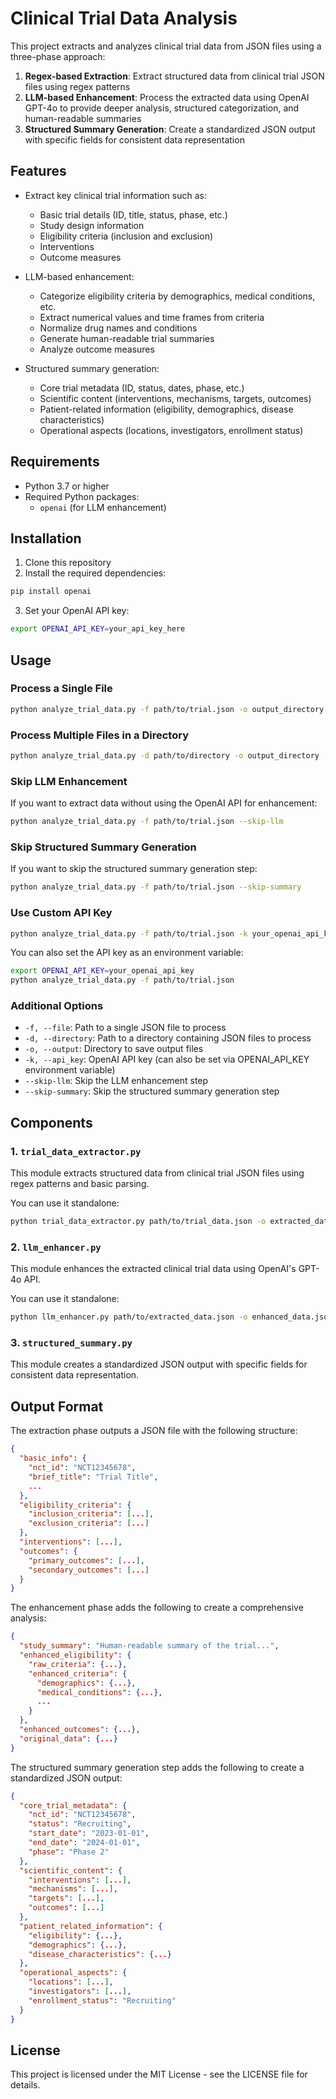 # Clinical Trial Data Analysis

This project extracts and analyzes clinical trial data from JSON files using a three-phase approach:
1. **Regex-based Extraction**: Extract structured data from clinical trial JSON files using regex patterns
2. **LLM-based Enhancement**: Process the extracted data using OpenAI GPT-4o to provide deeper analysis, structured categorization, and human-readable summaries
3. **Structured Summary Generation**: Create a standardized JSON output with specific fields for consistent data representation

## Features

- Extract key clinical trial information such as:
  - Basic trial details (ID, title, status, phase, etc.)
  - Study design information
  - Eligibility criteria (inclusion and exclusion)
  - Interventions
  - Outcome measures

- LLM-based enhancement:
  - Categorize eligibility criteria by demographics, medical conditions, etc.
  - Extract numerical values and time frames from criteria
  - Normalize drug names and conditions
  - Generate human-readable trial summaries
  - Analyze outcome measures

- Structured summary generation:
  - Core trial metadata (ID, status, dates, phase, etc.)
  - Scientific content (interventions, mechanisms, targets, outcomes)
  - Patient-related information (eligibility, demographics, disease characteristics)
  - Operational aspects (locations, investigators, enrollment status)

## Requirements

- Python 3.7 or higher
- Required Python packages:
  - `openai` (for LLM enhancement)

## Installation

1. Clone this repository
2. Install the required dependencies:

```bash
pip install openai
```

3. Set your OpenAI API key:

```bash
export OPENAI_API_KEY=your_api_key_here
```

## Usage

### Process a Single File

```bash
python analyze_trial_data.py -f path/to/trial.json -o output_directory
```

### Process Multiple Files in a Directory

```bash
python analyze_trial_data.py -d path/to/directory -o output_directory
```

### Skip LLM Enhancement

If you want to extract data without using the OpenAI API for enhancement:

```bash
python analyze_trial_data.py -f path/to/trial.json --skip-llm
```

### Skip Structured Summary Generation

If you want to skip the structured summary generation step:

```bash
python analyze_trial_data.py -f path/to/trial.json --skip-summary
```

### Use Custom API Key

```bash
python analyze_trial_data.py -f path/to/trial.json -k your_openai_api_key
```

You can also set the API key as an environment variable:

```bash
export OPENAI_API_KEY=your_openai_api_key
python analyze_trial_data.py -f path/to/trial.json
```

### Additional Options

- `-f, --file`: Path to a single JSON file to process
- `-d, --directory`: Path to a directory containing JSON files to process
- `-o, --output`: Directory to save output files
- `-k, --api_key`: OpenAI API key (can also be set via OPENAI_API_KEY environment variable)
- `--skip-llm`: Skip the LLM enhancement step
- `--skip-summary`: Skip the structured summary generation step

## Components

### 1. `trial_data_extractor.py`

This module extracts structured data from clinical trial JSON files using regex patterns and basic parsing.

You can use it standalone:

```bash
python trial_data_extractor.py path/to/trial_data.json -o extracted_data.json
```

### 2. `llm_enhancer.py`

This module enhances the extracted clinical trial data using OpenAI's GPT-4o API.

You can use it standalone:

```bash
python llm_enhancer.py path/to/extracted_data.json -o enhanced_data.json -k your_openai_api_key
```

### 3. `structured_summary.py`

This module creates a standardized JSON output with specific fields for consistent data representation.

## Output Format

The extraction phase outputs a JSON file with the following structure:

```json
{
  "basic_info": {
    "nct_id": "NCT12345678",
    "brief_title": "Trial Title",
    ...
  },
  "eligibility_criteria": {
    "inclusion_criteria": [...],
    "exclusion_criteria": [...]
  },
  "interventions": [...],
  "outcomes": {
    "primary_outcomes": [...],
    "secondary_outcomes": [...]
  }
}
```

The enhancement phase adds the following to create a comprehensive analysis:

```json
{
  "study_summary": "Human-readable summary of the trial...",
  "enhanced_eligibility": {
    "raw_criteria": {...},
    "enhanced_criteria": {
      "demographics": {...},
      "medical_conditions": {...},
      ...
    }
  },
  "enhanced_outcomes": {...},
  "original_data": {...}
}
```

The structured summary generation step adds the following to create a standardized JSON output:

```json
{
  "core_trial_metadata": {
    "nct_id": "NCT12345678",
    "status": "Recruiting",
    "start_date": "2023-01-01",
    "end_date": "2024-01-01",
    "phase": "Phase 2"
  },
  "scientific_content": {
    "interventions": [...],
    "mechanisms": [...],
    "targets": [...],
    "outcomes": [...]
  },
  "patient_related_information": {
    "eligibility": {...},
    "demographics": {...},
    "disease_characteristics": {...}
  },
  "operational_aspects": {
    "locations": [...],
    "investigators": [...],
    "enrollment_status": "Recruiting"
  }
}
```

## License

This project is licensed under the MIT License - see the LICENSE file for details. 